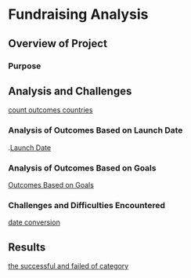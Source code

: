 # Fundraising Analysis
## Overview of Project
### Purpose
## Analysis and Challenges
[count outcomes countries](resources/outcomebuycountries.png)
### Analysis of Outcomes Based on Launch Date
.[Launch Date](resources/OutcomesTheaterLaunchDate.png)
### Analysis of Outcomes Based on Goals
[Outcomes Based on Goals](resources/OutcomesBasedGoals.png)
### Challenges and Difficulties Encountered
[date conversion](resources/trend.png)
## Results
[the successful and failed of category](resources/outcomecategory.png)
